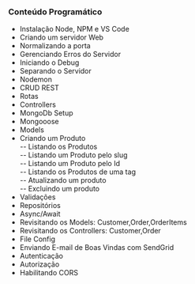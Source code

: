 ### Conteúdo Programático
- Instalação Node, NPM e VS Code  <br />
- Criando um servidor Web <br />
- Normalizando a porta <br />
- Gerenciando Erros do Servidor <br />
- Iniciando o Debug <br />
- Separando o Servidor <br />
- Nodemon <br />
- CRUD REST <br />
- Rotas <br />
- Controllers <br />
- MongoDb Setup <br />
- Mongooose <br />
- Models <br />
- Criando um Produto <br />
  -- Listando os Produtos <br />
  -- Listando um Produto pelo slug <br />
  -- Listando um Produto pelo Id <br />
  -- Listando os Produtos de uma tag <br />
  -- Atualizando um produto <br />
  -- Excluindo um produto <br />
- Validações <br />
- Repositórios <br />
- Async/Await <br />
- Revisitando os Models: Customer,Order,OrderItems <br />
- Revisitando os Controllers: Customer,Order <br />
- File Config <br />
- Enviando E-mail de Boas Vindas com SendGrid <br />
- Autenticação <br />
- Autorização <br />
- Habilitando CORS
